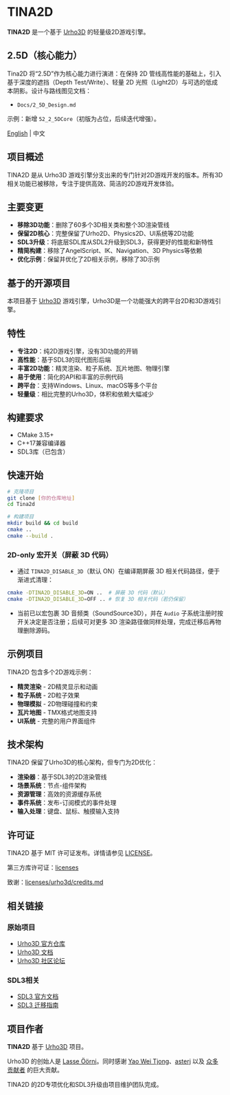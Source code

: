# TINA2D

**TINA2D** 是一个基于 [Urho3D](https://github.com/urho3d/Urho3D) 的轻量级2D游戏引擎。

## 2.5D（核心能力）

Tina2D 将“2.5D”作为核心能力进行演进：在保持 2D 管线高性能的基础上，引入基于深度的遮挡（Depth Test/Write）、轻量 2D 光照（Light2D）与可选的低成本阴影。设计与路线图见文档：

- `Docs/2_5D_Design.md`

示例：新增 `52_2_5DCore`（初版为占位，后续迭代增强）。

[English](README.md) | 中文

## 项目概述

TINA2D 是从 Urho3D 游戏引擎分支出来的专门针对2D游戏开发的版本。所有3D相关功能已被移除，专注于提供高效、简洁的2D游戏开发体验。

## 主要变更

- **移除3D功能**：删除了60多个3D相关类和整个3D渲染管线
- **保留2D核心**：完整保留了Urho2D、Physics2D、UI系统等2D功能
- **SDL3升级**：将底层SDL库从SDL2升级到SDL3，获得更好的性能和新特性
- **精简构建**：移除了AngelScript、IK、Navigation、3D Physics等依赖
- **优化示例**：保留并优化了2D相关示例，移除了3D示例

## 基于的开源项目

本项目基于 [Urho3D](https://github.com/urho3d/Urho3D) 游戏引擎，Urho3D是一个功能强大的跨平台2D和3D游戏引擎。

## 特性

- **专注2D**：纯2D游戏引擎，没有3D功能的开销
- **高性能**：基于SDL3的现代图形后端
- **丰富2D功能**：精灵渲染、粒子系统、瓦片地图、物理引擎
- **易于使用**：简化的API和丰富的示例代码
- **跨平台**：支持Windows、Linux、macOS等多个平台
- **轻量级**：相比完整的Urho3D，体积和依赖大幅减少

## 构建要求

- CMake 3.15+
- C++17兼容编译器
- SDL3库（已包含）

## 快速开始

```bash
# 克隆项目
git clone [你的仓库地址]
cd Tina2d

# 构建项目
mkdir build && cd build
cmake ..
cmake --build .
```

### 2D-only 宏开关（屏蔽 3D 代码）

- 通过 `TINA2D_DISABLE_3D`（默认 ON）在编译期屏蔽 3D 相关代码路径，便于渐进式清理：

```bash
cmake -DTINA2D_DISABLE_3D=ON ..  # 屏蔽 3D 代码（默认）
cmake -DTINA2D_DISABLE_3D=OFF .. # 恢复 3D 相关代码（若仍保留）
```

- 当前已以宏包裹 3D 音频类（SoundSource3D），并在 `Audio` 子系统注册时按开关决定是否注册；后续可对更多 3D 渲染路径做同样处理，完成迁移后再物理删除源码。

## 示例项目

TINA2D 包含多个2D游戏示例：

- **精灵渲染** - 2D精灵显示和动画
- **粒子系统** - 2D粒子效果
- **物理模拟** - 2D物理碰撞和约束
- **瓦片地图** - TMX格式地图支持
- **UI系统** - 完整的用户界面组件

## 技术架构

TINA2D 保留了Urho3D的核心架构，但专门为2D优化：

- **渲染器**：基于SDL3的2D渲染管线
- **场景系统**：节点-组件架构
- **资源管理**：高效的资源缓存系统
- **事件系统**：发布-订阅模式的事件处理
- **输入处理**：键盘、鼠标、触摸输入支持

## 许可证

TINA2D 基于 MIT 许可证发布。详情请参见 [LICENSE](licenses/urho3d/LICENSE)。

第三方库许可证：[licenses](licenses)

致谢：[licenses/urho3d/credits.md](licenses/urho3d/credits.md)

## 相关链接

### 原始项目
* [Urho3D 官方仓库](https://github.com/urho3d/Urho3D)
* [Urho3D 文档](https://urho3d-doxygen.github.io/latest/index.html)
* [Urho3D 社区论坛](https://github.com/urho3d-community/discussions/discussions)

### SDL3相关
* [SDL3 官方文档](https://wiki.libsdl.org/SDL3/FrontPage)
* [SDL3 迁移指南](https://github.com/libsdl-org/SDL/blob/main/docs/README-migration.md)

## 项目作者

**TINA2D** 基于 [Urho3D](https://github.com/urho3d/Urho3D) 项目。

Urho3D 的创始人是 [Lasse Öörni](https://github.com/cadaver)。同时感谢 [Yao Wei Tjong](https://github.com/weitjong)、[asterj](https://github.com/aster2013) 以及 [众多贡献者](https://github.com/urho3d/Urho3D/graphs/contributors) 的巨大贡献。

TINA2D 的2D专项优化和SDL3升级由项目维护团队完成。
